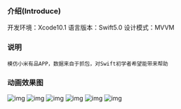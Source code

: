 
### 介绍(Introduce)

开发环境：Xcode10.1
语言版本：Swift5.0
设计模式：MVVM


### 说明

```模仿小米有品APP，数据来自于抓包，对Swift初学者希望能带来帮助```

### 动画效果图
  
![img](https://github.com/iOSDeveloperWZC/xmyoupin/blob/master/1.png)
![img](https://github.com/iOSDeveloperWZC/xmyoupin/blob/master/2.png)
![img](https://github.com/iOSDeveloperWZC/xmyoupin/blob/master/3.png)
![img](https://github.com/iOSDeveloperWZC/xmyoupin/blob/master/4.png)
![img](https://github.com/iOSDeveloperWZC/xmyoupin/blob/master/5.png)
![img](https://github.com/iOSDeveloperWZC/xmyoupin/blob/master/6.png)
